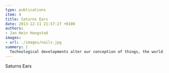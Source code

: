 ```yaml
---
type: publications
item: 4
title: Saturns Ears
date: 2013-12-11 21:57:27 +0100
authors: 
- Jan Hein Hoogstad
images:
- url: ./images/nails.jpg 
summery: | 
  Technological developments alter our conception of things, the world, or even the universe. They change your perspective and filter your interpretation of the world around you.
---
```

Saturns Ears
